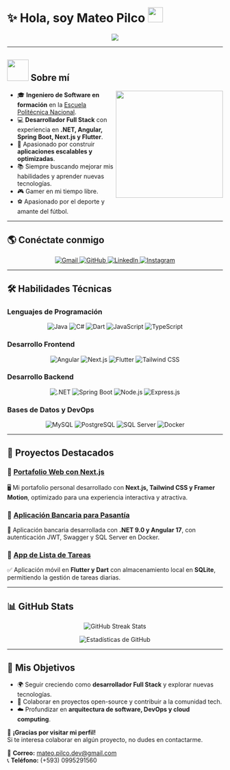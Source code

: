 # ✨ Hola, soy Mateo Pilco <img src="https://media.giphy.com/media/hvRJCLFzcasrR4ia7z/giphy.gif" width="35">

<p align="center">
  <a href="https://github.com/DenverCoder1/readme-typing-svg">
    <img src="https://readme-typing-svg.herokuapp.com?font=Time+New+Roman&color=%23C8BE25&size=25&center=true&vCenter=true&width=600&height=100&lines=Ingeniero+de+Software;Desarrollador+Full+Stack;Experiencia+en:;.NET%2C+Angular%2C+Next.js+y+Spring+Boot">
  </a>
</p>

---

## <img src="https://github.com/7oSkaaa/7oSkaaa/blob/main/Images/about_me.gif?raw=true" width="50px"> Sobre mí  

<img align="right" src="https://github.com/7oSkaaa/7oSkaaa/blob/main/Images/Right_Side.gif?raw=true" width="250px">

- 🎓 **Ingeniero de Software en formación** en la [Escuela Politécnica Nacional](https://www.epn.edu.ec).  
- 💻 **Desarrollador Full Stack** con experiencia en **.NET, Angular, Spring Boot, Next.js y Flutter**.  
- 📱 Apasionado por construir **aplicaciones escalables y optimizadas**.  
- 📚 Siempre buscando mejorar mis habilidades y aprender nuevas tecnologías.  
- 🎮 Gamer en mi tiempo libre.
- ⚽ Apasionado por el deporte y amante del fútbol. 

---

## 🌎 Conéctate conmigo  

<p align="center">
  <a href="mailto:mateo.pilco.dev@gmail.com">
    <img src="https://img.shields.io/badge/Gmail-D14836?style=plastic&logo=gmail&logoColor=white" alt="Gmail">
  </a>
  <a href="https://github.com/SebasPM15">
    <img src="https://img.shields.io/badge/GitHub-181717?style=plastic&logo=github&logoColor=white" alt="GitHub">
  </a>
  <a href="https://www.linkedin.com/in/mateo-pilco-1703611a9/">
    <img src="https://img.shields.io/badge/LinkedIn-0A66C2?style=plastic&logo=linkedin&logoColor=white" alt="LinkedIn">
  </a>
  <a href="https://www.instagram.com/mateo_pilco/">
    <img src="https://img.shields.io/badge/Instagram-E4405F?style=plastic&logo=instagram&logoColor=white" alt="Instagram">
  </a>
</p>

---

## 🛠️ Habilidades Técnicas  

### **Lenguajes de Programación**  
<p align="center">
  <img src="https://img.shields.io/badge/Java-007396?style=plastic&logo=java&logoColor=white" alt="Java">
  <img src="https://img.shields.io/badge/C%23-239120?style=plastic&logo=csharp&logoColor=white" alt="C#">
  <img src="https://img.shields.io/badge/Dart-0175C2?style=plastic&logo=dart&logoColor=white" alt="Dart">
  <img src="https://img.shields.io/badge/JavaScript-F7DF1E?style=plastic&logo=javascript&logoColor=black" alt="JavaScript">
  <img src="https://img.shields.io/badge/TypeScript-007ACC?style=plastic&logo=typescript&logoColor=white" alt="TypeScript">
</p>

### **Desarrollo Frontend**  
<p align="center">
  <img src="https://img.shields.io/badge/Angular-DD0031?style=plastic&logo=angular&logoColor=white" alt="Angular">
  <img src="https://img.shields.io/badge/Next.js-000000?style=plastic&logo=nextdotjs&logoColor=white" alt="Next.js">
  <img src="https://img.shields.io/badge/Flutter-02569B?style=plastic&logo=flutter&logoColor=white" alt="Flutter">
  <img src="https://img.shields.io/badge/Tailwind_CSS-38B2AC?style=plastic&logo=tailwind-css&logoColor=white" alt="Tailwind CSS">
</p>

### **Desarrollo Backend**  
<p align="center">
  <img src="https://img.shields.io/badge/.NET-512BD4?style=plastic&logo=dotnet&logoColor=white" alt=".NET">
  <img src="https://img.shields.io/badge/Spring%20Boot-6DB33F?style=plastic&logo=springboot&logoColor=white" alt="Spring Boot">
  <img src="https://img.shields.io/badge/Node.js-339933?style=plastic&logo=nodedotjs&logoColor=white" alt="Node.js">
  <img src="https://img.shields.io/badge/Express.js-000000?style=plastic&logo=express&logoColor=white" alt="Express.js">
</p>

### **Bases de Datos y DevOps**  
<p align="center">
  <img src="https://img.shields.io/badge/MySQL-4479A1?style=plastic&logo=mysql&logoColor=white" alt="MySQL">
  <img src="https://img.shields.io/badge/PostgreSQL-336791?style=plastic&logo=postgresql&logoColor=white" alt="PostgreSQL">
  <img src="https://img.shields.io/badge/SQL_Server-CC2927?style=plastic&logo=microsoft-sql-server&logoColor=white" alt="SQL Server">
  <img src="https://img.shields.io/badge/Docker-2496ED?style=plastic&logo=docker&logoColor=white" alt="Docker">
</p>

---

## 🚀 Proyectos Destacados  

### 📌 [Portafolio Web con Next.js](https://github.com/SebasPM15/Portafolio-NextJS)  
🖥️ Mi portafolio personal desarrollado con **Next.js, Tailwind CSS y Framer Motion**, optimizado para una experiencia interactiva y atractiva.  

### 📌 [Aplicación Bancaria para Pasantía](https://github.com/MateoPm15/banco-app-pasantia)  
🏦 Aplicación bancaria desarrollada con **.NET 9.0 y Angular 17**, con autenticación JWT, Swagger y SQL Server en Docker.  

### 📌 [App de Lista de Tareas](https://github.com/SebasPM15/App-Lista-Tareas)  
✅ Aplicación móvil en **Flutter y Dart** con almacenamiento local en **SQLite**, permitiendo la gestión de tareas diarias.  

---

## 📊 GitHub Stats  
<p align="center">
  <img src="https://github-readme-streak-stats.herokuapp.com/?user=SebasPM15&theme=tokyonight" alt="GitHub Streak Stats">
</p>

<p align="center">
  <img src="https://github-readme-stats.vercel.app/api?username=SebasPM15&show_icons=true&theme=tokyonight" alt="Estadísticas de GitHub">
</p>

---

## 🎯 Mis Objetivos  
- 🌍 Seguir creciendo como **desarrollador Full Stack** y explorar nuevas tecnologías.  
- 🤝 Colaborar en proyectos open-source y contribuir a la comunidad tech.  
- ☁️ Profundizar en **arquitectura de software, DevOps y cloud computing**.  

📌 **¡Gracias por visitar mi perfil!**  
Si te interesa colaborar en algún proyecto, no dudes en contactarme.  

📧 **Correo:** [mateo.pilco.dev@gmail.com](mailto:mateo.pilco.dev@gmail.com)  
📞 **Teléfono:** (+593) 0995291560  
